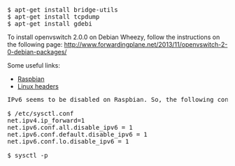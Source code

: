 <pre>
$ apt-get install bridge-utils
$ apt-get install tcpdump
$ apt-get install gdebi
</pre>

To install openvswitch 2.0.0 on Debian Wheezy, follow the instructions on the following page:
http://www.forwardingplane.net/2013/11/openvswitch-2-0-debian-packages/

Some useful links:
* [Raspbian](http://www.raspberrypi.org/downloads)
* [Linux headers](http://www.raspberrypi.org/forums/viewtopic.php?f=71&t=17666)

<pre>
IPv6 seems to be disabled on Raspbian. So, the following config will not be necessary...

$ /etc/sysctl.conf
net.ipv4.ip_forward=1
net.ipv6.conf.all.disable_ipv6 = 1
net.ipv6.conf.default.disable_ipv6 = 1
net.ipv6.conf.lo.disable_ipv6 = 1

$ sysctl -p
</pre>
